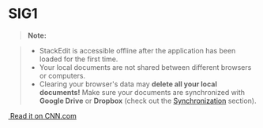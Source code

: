 # SIG1

>**Note:**
 
> - StackEdit is accessible offline after the application has been loaded for the first time.
> - Your local documents are not shared between different browsers or computers.
> - Clearing your browser's data may **delete all your local documents!** Make sure your documents are synchronized with **Google Drive** or **Dropbox** (check out the [<i class="icon-refresh"></i> Synchronization](#synchronization) section).

 <a href="http://cnn.com"><img src="https://www.google.com/s2/favicons?domain=cnn.com" alt="">  Read it on CNN.com</a>
